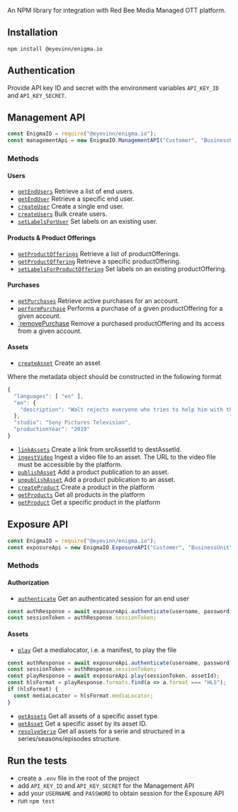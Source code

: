 An NPM library for integration with Red Bee Media Managed OTT platform.

## Installation

```
npm install @eyevinn/enigma.io
```

## Authentication

Provide API key ID and secret with the environment variables `API_KEY_ID` and `API_KEY_SECRET`.

## Management API

```js
const EnigmaIO = require("@eyevinn/enigma.io");
const managementApi = new EnigmaIO.ManagementAPI("Customer", "BusinessUnit");
```

### Methods

#### Users

- [`getEndUsers`](src/api/mgmt.js#L25) Retrieve a list of end users.
- [`getEndUser`](src/api/mgmt.js#L35) Retrieve a specific end user.
- [`createUser`](src/api/mgmt.js#L44) Create a single end user.
- [`createUsers`](src/api/mgmt.js#L56) Bulk create users.
- [`setLabelsForUser`](src/api/mgmt.js#L66) Set labels on an existing user.

#### Products & Product Offerings

- [`getProductOfferings`](src/api/mgmt.js#L78) Retrieve a list of productOfferings.
- [`getProductOffering`](src/api/mgmt.js#L91) Retrieve a specific productOffering.
- [`setLabelsForProductOffering`](src/api/mgmt.js#L100) Set labels on an existing productOffering.

#### Purchases

- [`getPurchases`](src/api/mgmt.js#L110) Retrieve active purchases for an account.
- [`performPurchase`](src/api/mgmt.js#L119) Performs a purchase of a given productOffering for a given account.
- [`removePurchase](src/api/mgmt.js#L128) Remove a purchased productOffering and its access from a given account.

#### Assets

- [`createAsset`](src/api/mgmt.js#L137) Create an asset

Where the metadata object should be constructed in the following format
```js
{
  "languages": [ "en" ],
  "en": {
    "description": "Walt rejects everyone who tries to help him with the cancer. Jesse tries his best to create Walt's meth, with the help of an old friend."
  },
  "studio": "Sony Pictures Television",
  "productionYear": "2019"
}
```

- [`linkAssets`](src/api/mgmt.js#L148) Create a link from srcAssetId to destAssetId.
- [`ingestVideo`](src/api/mgmt.js#L159) Ingest a video file to an asset. The URL to the video file must be accessible by the platform.
- [`publishAsset`](src/api/mgmt.js#L170) Add a product publication to an asset.
- [`unpublishAsset`](src/api/mgmt.js#188) Add a product publication to an asset.
- [`createProduct`](src/api/mgmt.js#L200) Create a product in the platform
- [`getProducts`](src/api/mgmt.js#224) Get all products in the platform
- [`getProduct`](src/api/mgmt.js#233) Get a specific product in the platform

## Exposure API

```js
const EnigmaIO = require("@eyevinn/enigma.io");
const exposureApi = new EnigmaIO.ExposureAPI("Customer", "BusinessUnit");
```

### Methods

#### Authorization

- [`authenticate`](src/api/exposure.js#L15) Get an authenticated session for an end user

```js
const authResponse = await exposureApi.authenticate(username, password);
const sessionToken = authResponse.sessionToken;
```

#### Assets

- [`play`](src/api/exposure.js#L25) Get a medialocator, i.e. a manifest, to play the file

```js
const authResponse = await exposureApi.authenticate(username, password);
const sessionToken = authResponse.sessionToken;
const playResponse = await exposureApi.play(sessionToken, assetId);
const hlsFormat = playResponse.formats.find(a => a.format === "HLS");
if (hlsFormat) {
  const mediaLocator = hlsFormat.mediaLocator;
}
```

- [`getAssets`](src/api/exposure.js#L34) Get all assets of a specific asset type.
- [`getAsset`](src/api/exposure.js#L46) Get a specific asset by its asset ID.
- [`resolveSerie`](src/api/exposure.js#54) Get all assets for a serie and structured in a series/seasons/episodes structure.


## Run the tests

- create a `.env` file in the root of the project
- add `API_KEY_ID` and `API_KEY_SECRET` for the Management API
- add your `USERNAME` and `PASSWORD` to obtain session for the Exposure API
- run `npm test`
